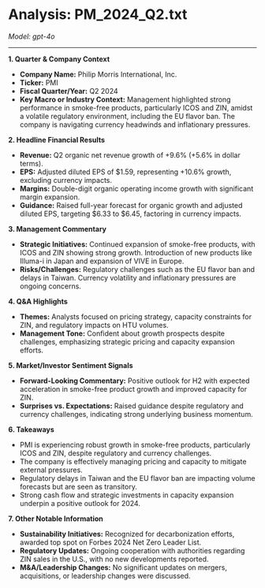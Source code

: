 # Analysis: PM_2024_Q2.txt

*Model: gpt-4o*

---

**1. Quarter & Company Context**
- **Company Name:** Philip Morris International, Inc.
- **Ticker:** PMI
- **Fiscal Quarter/Year:** Q2 2024
- **Key Macro or Industry Context:** Management highlighted strong performance in smoke-free products, particularly ICOS and ZIN, amidst a volatile regulatory environment, including the EU flavor ban. The company is navigating currency headwinds and inflationary pressures.

**2. Headline Financial Results**
- **Revenue:** Q2 organic net revenue growth of +9.6% (+5.6% in dollar terms).
- **EPS:** Adjusted diluted EPS of $1.59, representing +10.6% growth, excluding currency impacts.
- **Margins:** Double-digit organic operating income growth with significant margin expansion.
- **Guidance:** Raised full-year forecast for organic growth and adjusted diluted EPS, targeting $6.33 to $6.45, factoring in currency impacts.

**3. Management Commentary**
- **Strategic Initiatives:** Continued expansion of smoke-free products, with ICOS and ZIN showing strong growth. Introduction of new products like Illuma-i in Japan and expansion of VIVE in Europe.
- **Risks/Challenges:** Regulatory challenges such as the EU flavor ban and delays in Taiwan. Currency volatility and inflationary pressures are ongoing concerns.

**4. Q&A Highlights**
- **Themes:** Analysts focused on pricing strategy, capacity constraints for ZIN, and regulatory impacts on HTU volumes.
- **Management Tone:** Confident about growth prospects despite challenges, emphasizing strategic pricing and capacity expansion efforts.

**5. Market/Investor Sentiment Signals**
- **Forward-Looking Commentary:** Positive outlook for H2 with expected acceleration in smoke-free product growth and improved capacity for ZIN.
- **Surprises vs. Expectations:** Raised guidance despite regulatory and currency challenges, indicating strong underlying business momentum.

**6. Takeaways**
- PMI is experiencing robust growth in smoke-free products, particularly ICOS and ZIN, despite regulatory and currency challenges.
- The company is effectively managing pricing and capacity to mitigate external pressures.
- Regulatory delays in Taiwan and the EU flavor ban are impacting volume forecasts but are seen as transitory.
- Strong cash flow and strategic investments in capacity expansion underpin a positive outlook for 2024.

**7. Other Notable Information**
- **Sustainability Initiatives:** Recognized for decarbonization efforts, awarded top spot on Forbes 2024 Net Zero Leader List.
- **Regulatory Updates:** Ongoing cooperation with authorities regarding ZIN sales in the U.S., with no new developments reported.
- **M&A/Leadership Changes:** No significant updates on mergers, acquisitions, or leadership changes were discussed.